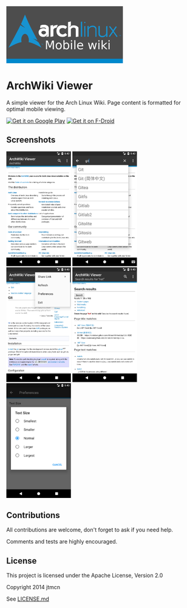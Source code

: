 <img src="playstore/archwiki_feature_graphic.png" height="150"/>

ArchWiki Viewer
===============
A simple viewer for the Arch Linux Wiki. Page content is formatted for optimal mobile viewing.

[<img src="https://play.google.com/intl/en_us/badges/images/generic/en_badge_web_generic.png" alt="Get it on Google Play" height="80">](https://play.google.com/store/apps/details?id=com.jtmcn.archwiki.viewer) [<img src="https://f-droid.org/badge/get-it-on.png" alt="Get it on F-Droid" height="80"><br/>](https://f-droid.org/repository/browse/?fdid=com.jtmcn.archwiki.viewer)

## Screenshots

<img src="playstore/screen1.png" width="170"/> <img src="playstore/screen2.png" width="170"/> <img src="playstore/screen3.png" width="170"/> <img src="playstore/screen4.png" width="170"/> <img src="playstore/screen5.png" width="170"/>

## Contributions
All contributions are welcome, don't forget to ask if you need help.

Comments and tests are highly encouraged.

## License
This project is licensed under the Apache License, Version 2.0

Copyright 2014 jtmcn

See [LICENSE.md](LICENSE.md)
